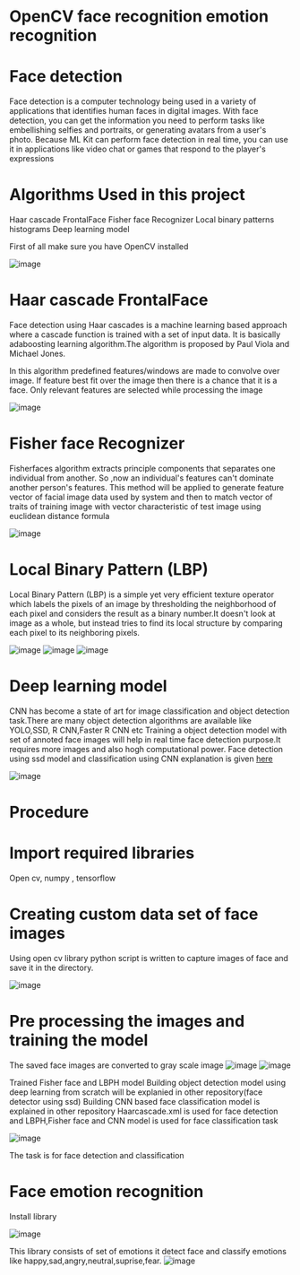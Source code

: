 # OpenCV face recognition emotion recognition

# Face detection

Face detection is a computer technology being used in a variety of applications that identifies human faces in digital images. 
With face detection, you can get the information you need to perform tasks like embellishing selfies and portraits, or generating avatars from a user's photo. Because ML Kit can perform face detection in real time, you can use it in applications like video chat or games that respond to the player's expressions

 # Algorithms Used in this project
 
 Haar cascade FrontalFace 
 Fisher face Recognizer
 Local binary patterns histograms
 Deep learning model
 
 First of all make sure you have OpenCV installed 
  
  ![image](https://user-images.githubusercontent.com/69953585/110933038-3eda8f80-8352-11eb-983a-2b60c5e6f5de.png)
  
   # Haar cascade FrontalFace 
 
 Face detection using Haar cascades is a machine learning based approach where a cascade function is trained with a set of input data. 
 It is basically adaboosting learning algorithm.The algorithm is proposed by Paul Viola and Michael Jones.
 
 In this algorithm predefined features/windows are made to convolve over image. If feature best fit over the image then there is a chance that it is a face.
 Only relevant features are selected while processing the image
 
 ![image](https://user-images.githubusercontent.com/69953585/110933581-f2438400-8352-11eb-89d9-72a326c5392e.png)
 
 # Fisher face Recognizer
 
 Fisherfaces algorithm extracts principle components that separates one individual from another. So ,now an individual's features can't dominate another person's features.
 This method will be applied to generate feature vector of facial image data used by system and then to match vector of traits of training image with vector characteristic of           test image using euclidean distance formula 
 
 ![image](https://user-images.githubusercontent.com/69953585/110934197-b6f58500-8353-11eb-967f-d140f57f71d2.png)


 # Local Binary Pattern (LBP)

 Local Binary Pattern (LBP) is a simple yet very efficient texture operator which labels the pixels of an image by thresholding the neighborhood of each pixel and considers the  result as a binary number.It doesn't look at image as a whole, but instead tries to find its local structure by comparing each pixel to its neighboring pixels.

 ![image](https://user-images.githubusercontent.com/69953585/110934075-93cad580-8353-11eb-85fd-cadeb22123e1.png)
 ![image](https://user-images.githubusercontent.com/69953585/110934114-9cbba700-8353-11eb-92ce-afaee46ec0bf.png)
 ![image](https://user-images.githubusercontent.com/69953585/110934099-99282000-8353-11eb-8116-046dd195d133.png)

 # Deep learning model

 CNN has become a state of art for image classification and object detection task.There are many object detection algorithms are available like YOLO,SSD, R CNN,Faster R CNN etc
 Training a object detection model with set of annoted face images will help in real time face detection purpose.It requires more images and also hogh computational power.
 Face detection using ssd model and classification using CNN explanation is given [here](https://github.com/Thushar-marvel/Face_mask_detection)



 ![image](https://user-images.githubusercontent.com/69953585/110934586-308d7300-8354-11eb-986a-c2d0a0a82f19.png)

 # Procedure

  # Import required libraries
 
  Open cv, numpy , tensorflow
 
  # Creating custom data set of face images
 
   Using open cv library python script is written to capture images of face and save it in the directory.
  
   ![image](https://user-images.githubusercontent.com/69953585/110936867-89aad600-8357-11eb-8743-29735f39d800.png)

 
  
  
   # Pre processing the images and training the model
  
   The saved face images are converted to gray scale image
    ![image](https://github.com/Thushar-marvel/Open_cv-face_recognition_emotion_recognition/blob/main/images/Screenshot%20(125).png)
   ![image](https://github.com/Thushar-marvel/Open_cv-face_recognition_emotion_recognition/blob/main/images/Screenshot%20(126).png)
   
   
   Trained Fisher face and LBPH model
   Building object detection model using deep learning from scratch will be explanied in other repository(face detector using ssd)
   Building CNN based face classification model is explained in other repository
   Haarcascade.xml  is used for face detection and LBPH,Fisher face and CNN model is used for face classification task
   
   ![image](https://github.com/Thushar-marvel/Open_cv-face_recognition_emotion_recognition/blob/main/images/Screenshot%20(116).png)
   
   The task is for face detection and classification
   
   # Face emotion recognition 
   
   Install library
   
   ![image](https://user-images.githubusercontent.com/69953585/110942943-8ec05300-8360-11eb-8394-bdfe8327bfdd.png)
   
   This library consists of set of emotions it detect face and classify emotions like happy,sad,angry,neutral,suprise,fear.
   ![image](https://github.com/Thushar-marvel/Open_cv-face_recognition_emotion_recognition/blob/main/images/Screenshot%20(127).png)
   

   
   
   
   
   
 



